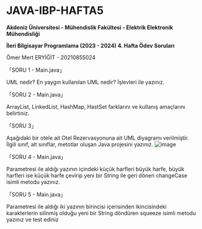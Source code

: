 # JAVA-IBP-HAFTA5

**Akdeniz Üniversitesi - Mühendislik Fakültesi - Elektrik Elektronik Mühendisliği**

**İleri Bilgisayar Programlama (2023 - 2024) 4. Hafta Ödev Soruları**

Ömer Mert ERYİĞİT - 20210855024

「SORU 1 - Main.java」

UML nedir? En yaygın kullanılan UML nedir? İşlevleri ile yazınız.

「SORU 2 - Main.java」

ArrayList, LinkedList, HashMap, HastSet farklarını ve kullanış amaçlarını belirtiniz.

「SORU 3」

Aşağıdaki bir otele ait Otel Rezervasyonuna ait UML diyagramı verilmiştir. İlgili sınıf, alt sınıflar, metotlar oluşan Java projesini yazınız. 
![image](https://github.com/oomerty/JAVA-IBP-HAFTA5/assets/59279876/59598ef2-3b5d-4cd5-9515-90e214c87a5f)

「SORU 4 - Main.java」

Parametresi ile aldığı yazının içindeki küçük harfleri büyük harfe, büyük harfleri ise küçük harfe çevirip yeni bir String ile geri dönen changeCase isimli metodu yazınız.

「SORU 5 - Main.java」

Parametresi ile aldığı iki yazının birincisi içerisinden ikincisindeki karakterlerin silinmiş olduğu yeni bir String döndüren squeeze isimli metodu yazınız ve test ediniz
